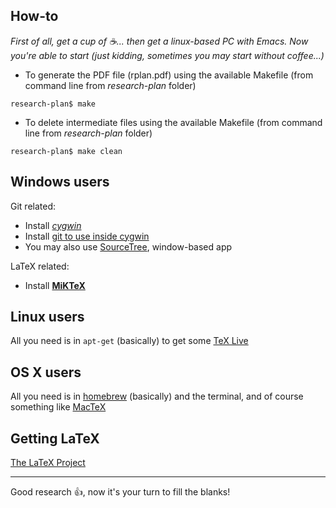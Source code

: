 ## How-to ##

_First of all, get a cup of :coffee:... then get a linux-based PC with Emacs. Now you're able to start (just kidding, sometimes you may start without coffee...)_


* To generate the PDF file (rplan.pdf) using the available Makefile (from command line from *research-plan* folder)

`research-plan$ make`

* To delete intermediate files using the available Makefile (from command line from *research-plan* folder)

`research-plan$ make clean`

## Windows users ##

Git related:

* Install *[cygwin](https://cygwin.com/install.html)*
* Install [git to use inside cygwin](http://redmine.jamoma.org/projects/1/wiki/Installing_and_setting_up_GIT)
* You may also use [SourceTree](https://www.sourcetreeapp.com/), window-based app

LaTeX related:

* Install **[MiKTeX](http://miktex.org/)**


## Linux users ##

All you need is in `apt-get` (basically) to get some [TeX Live](http://www.tug.org/texlive/)

## OS X users ##

All you need is in [homebrew](http://brew.sh) (basically) and the terminal, and of course something like [MacTeX](http://www.tug.org/mactex/)

## Getting LaTeX ##
[The LaTeX Project](https://www.latex-project.org/get/)

___
Good research :+1:, now it's your turn to fill the blanks!
